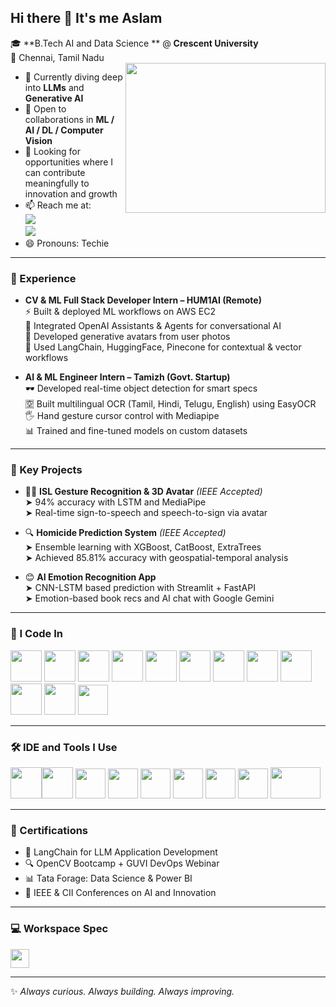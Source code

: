 ## Hi there 👋 It's me Aslam

🎓 **B.Tech AI and Data Science ** @ **Crescent University**  
📍 Chennai, Tamil Nadu  
<img align="right" width="320" height="240" src="https://i.pinimg.com/originals/18/a4/94/18a4949fc9c8067172d3b96e302e7097.gif">  

- 🌱 Currently diving deep into **LLMs** and **Generative AI**
- 🤝 Open to collaborations in **ML / AI / DL / Computer Vision**
- 💼 Looking for opportunities where I can contribute meaningfully to innovation and growth
- 📫 Reach me at:  
  [<img src="https://img.shields.io/badge/LinkedIn-0077B5?style=for-the-badge&logo=linkedin&logoColor=white" />](https://www.linkedin.com/in/ahmed-aslam-m-65546a268)  
  [<img src="https://img.shields.io/badge/Gmail-D14836?style=for-the-badge&logo=gmail&logoColor=white"/>](mailto:2828aslam@gmail.com)
- 😄 Pronouns: Techie

---

### 💼 Experience

- **CV & ML Full Stack Developer Intern – HUM1AI (Remote)**  
  ⚡ Built & deployed ML workflows on AWS EC2  
  🤖 Integrated OpenAI Assistants & Agents for conversational AI  
  🎨 Developed generative avatars from user photos  
  🧠 Used LangChain, HuggingFace, Pinecone for contextual & vector workflows

- **AI & ML Engineer Intern – Tamizh (Govt. Startup)**  
  🕶️ Developed real-time object detection for smart specs  
  🈳 Built multilingual OCR (Tamil, Hindi, Telugu, English) using EasyOCR  
  🖐️ Hand gesture cursor control with Mediapipe  
  📊 Trained and fine-tuned models on custom datasets

---

### 🚀 Key Projects

- 🧏‍♂️ **ISL Gesture Recognition & 3D Avatar** *(IEEE Accepted)*  
  ➤ 94% accuracy with LSTM and MediaPipe  
  ➤ Real-time sign-to-speech and speech-to-sign via avatar

- 🔍 **Homicide Prediction System** *(IEEE Accepted)*  
  ➤ Ensemble learning with XGBoost, CatBoost, ExtraTrees  
  ➤ Achieved 85.81% accuracy with geospatial-temporal analysis

- 😊 **AI Emotion Recognition App**  
  ➤ CNN-LSTM based prediction with Streamlit + FastAPI  
  ➤ Emotion-based book recs and AI chat with Google Gemini  

---

### 🧠 I Code In
<img height="50" width="50" src="https://img.icons8.com/color/48/000000/python.png" /> <img height="50" width="50" src="https://img.icons8.com/color/48/000000/c-programming.png" />
<img height="50" width="50" src="https://img.icons8.com/color/48/000000/html-5.png" />
<img height="50" width="50" src="https://img.icons8.com/color/48/000000/css3.png" />
<img width="50" height="50" src="https://img.icons8.com/color/48/numpy.png" />
<img height="50" width="50" src="https://img.icons8.com/color/48/000000/javascript.png"/>
<img height="50" width="50" src="https://img.icons8.com/color/48/000000/tensorflow.png"/>
<img height="50" width="50" src="https://img.icons8.com/color/48/000000/mysql-logo.png"/>
<img width="50" height="50" src="https://img.icons8.com/fluency/48/r-project.png"/>
<img width="50" height="50" src="https://img.icons8.com/color/48/pandas.png"/>
<img width="50" height="50" src="https://img.icons8.com/?size=100&id=bpip0gGiBLT1&format=png&color=000000"/>
<img width="48" height="48" src="https://img.icons8.com/?size=100&id=Rffi8qeb2fK5&format=png&color=000000"/>

---

### 🛠️ IDE and Tools I Use
<img height="50" width="50" src="https://img.icons8.com/color/48/000000/visual-studio-code-2019.png"/><img height="50" width="50" src="https://img.icons8.com/dusk/64/000000/anaconda.png"/>
<img width="48" height="48" src="https://img.icons8.com/color/48/google-colab.png"/>
<img width="48" height="48" src="https://img.icons8.com/fluency/48/jupyter.png"/>
<img width="48" height="48" src="https://img.icons8.com/color/48/microsoft-excel-2019--v1.png"/>
<img width="48" height="48" src="https://img.icons8.com/color/48/power-bi-2021.png"/>
<img width="48" height="48" src="https://img.icons8.com/color/48/tableau-software.png"/>
<img width="48" height="48" src="https://img.icons8.com/?size=100&id=QEQQKirln6Tf&format=png&color=000000"/>
<img width="80" height="50" src="https://d1.awsstatic.com/product-marketing/IronMan/AWS-service-icon_sagemaker.5ccec16f16a04ed56cb1d7f02dcdada8de261923.png"/>

---

### 🏅 Certifications
- 🧠 LangChain for LLM Application Development  
- 🔍 OpenCV Bootcamp + GUVI DevOps Webinar  
- 📊 Tata Forage: Data Science & Power BI  
- 🎤 IEEE & CII Conferences on AI and Innovation  

---

### 💻 Workspace Spec
<img height="30" src="https://img.shields.io/badge/Windows-0078D6?style=for-the-badge&logo=windows&logoColor=white"/>

---

✨ *Always curious. Always building. Always improving.*


